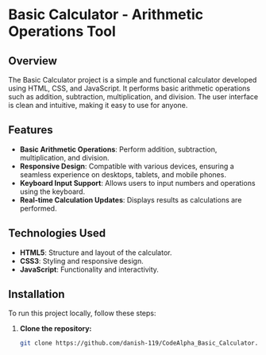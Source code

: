 # Basic Calculator - Arithmetic Operations Tool

## Overview
The Basic Calculator project is a simple and functional calculator developed using HTML, CSS, and JavaScript. It performs basic arithmetic operations such as addition, subtraction, multiplication, and division. The user interface is clean and intuitive, making it easy to use for anyone.

## Features
- **Basic Arithmetic Operations**: Perform addition, subtraction, multiplication, and division.
- **Responsive Design**: Compatible with various devices, ensuring a seamless experience on desktops, tablets, and mobile phones.
- **Keyboard Input Support**: Allows users to input numbers and operations using the keyboard.
- **Real-time Calculation Updates**: Displays results as calculations are performed.

## Technologies Used
- **HTML5**: Structure and layout of the calculator.
- **CSS3**: Styling and responsive design.
- **JavaScript**: Functionality and interactivity.

## Installation
To run this project locally, follow these steps:

1. **Clone the repository:**
   ```bash
   git clone https://github.com/danish-119/CodeAlpha_Basic_Calculator.git
